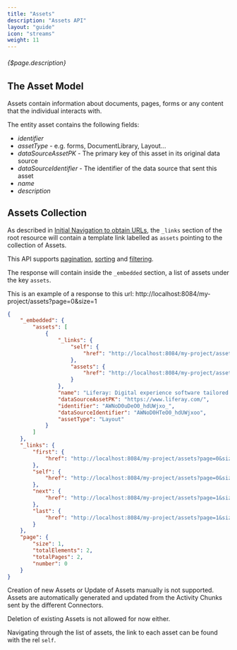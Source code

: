 ```yaml
---
title: "Assets"
description: "Assets API"
layout: "guide"
icon: "streams"
weight: 11
---
```


###### {$page.description}

<article id="1">

## The Asset Model

Assets contain information about documents, pages, forms or any content that the individual interacts with.

The entity asset contains the following fields:
* *identifier*
* *assetType* - e.g. forms, DocumentLibrary, Layout...
* *dataSourceAssetPK* - The primary key of this asset in its original data source
* *dataSourceIdentifier* - The identifier of the data source that sent this asset
* *name*
* *description*

</article>

<article id="2">

## Assets Collection

As described in [Initial Navigation to obtain URLs](/docs/general#navigation),
the `_links` section of the root resource will contain a template link labelled as `assets` pointing to the
collection of Assets.

This API supports [pagination](/docs/general#pagination), [sorting](/docs/general#sorting) and [filtering](/docs/general#filtering).

The response will contain inside the `_embedded` section, a list of assets
under the key `assets`.

This is an example of a response to this url: http://localhost:8084/my-project/assets?page=0&size=1

```json
{
    "_embedded": {
        "assets": [
            {
                "_links": {
                    "self": {
                        "href": "http://localhost:8084/my-project/assets/AWNoD0uDeO0_hdUWjxo_"
                    },
                    "assets": {
                        "href": "http://localhost:8084/my-project/assets{?filter,page,size,sort*}"
                    }
                },
                "name": "Liferay: Digital experience software tailored to your needs",
                "dataSourceAssetPK": "https://www.liferay.com/",
                "identifier": "AWNoD0uDeO0_hdUWjxo_",
                "dataSourceIdentifier": "AWNoD0HTeO0_hdUWjxoo",
                "assetType": "Layout"
            }
        ]
    },
    "_links": {
        "first": {
            "href": "http://localhost:8084/my-project/assets?page=0&size=1"
        },
        "self": {
            "href": "http://localhost:8084/my-project/assets?page=0&size=1"
        },
        "next": {
            "href": "http://localhost:8084/my-project/assets?page=1&size=1"
        },
        "last": {
            "href": "http://localhost:8084/my-project/assets?page=1&size=1"
        }
    },
    "page": {
        "size": 1,
        "totalElements": 2,
        "totalPages": 2,
        "number": 0
    }
}
```

Creation of new Assets or Update of Assets manually is not supported. Assets are automatically
generated and updated from the Activity Chunks sent by the different Connectors.

Deletion of existing Assets is not allowed for now either. 

Navigating through the list of assets, the link to each asset can be found with the rel `self`. 

</article>